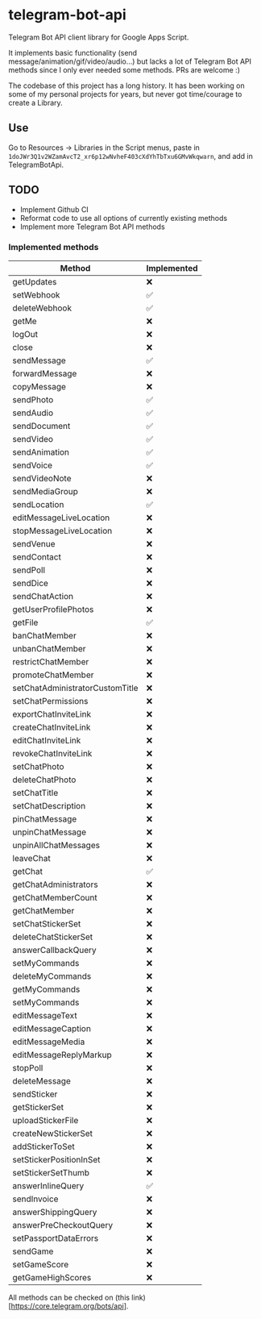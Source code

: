 # telegram-bot-api
Telegram Bot API client library for Google Apps Script.

It implements basic functionality (send message/animation/gif/video/audio...) 
but lacks a lot of Telegram Bot API methods since I only
ever needed some methods. PRs are welcome :)

The codebase of this project has a long history. It has been working on some of
 my personal projects for years, but never got time/courage to create a Library.

## Use

Go to Resources -> Libraries in the Script menus, 
paste in `1doJWr3Q1v2WZamAvcT2_xr6p12wNvheF403cXdYhTbTxu6GMvWkqwarn`,
and add in TelegramBotApi.

## TODO
- Implement Github CI
- Reformat code to use all options of currently existing methods
- Implement more Telegram Bot API methods

### Implemented methods

|     Method    | Implemented   |
| ------------- | ------------- |
|  getUpdates  |  ❌  |
|  setWebhook  |  ✅  |
|  deleteWebhook  |  ✅  |
|  getMe  |  ❌  |
|  logOut  |  ❌  |
|  close  |  ❌  |
|  sendMessage  |  ✅  |
|  forwardMessage  |  ❌  |
|  copyMessage  |  ❌  |
|  sendPhoto  |  ✅  |
|  sendAudio  |  ✅  |
|  sendDocument  |  ✅  |
|  sendVideo  |  ✅  |
|  sendAnimation  |  ✅  |
|  sendVoice  |  ✅  |
|  sendVideoNote  |  ❌  |
|  sendMediaGroup  |  ❌  |
|  sendLocation  |  ✅  |
|  editMessageLiveLocation  |  ❌  |
|  stopMessageLiveLocation  |  ❌  |
|  sendVenue  |  ❌  |
|  sendContact  |  ❌  |
|  sendPoll  |  ❌  |
|  sendDice  |  ❌  |
|  sendChatAction  |  ❌  |
|  getUserProfilePhotos  |  ❌  |
|  getFile  |  ✅  |
|  banChatMember  |  ❌  |
|  unbanChatMember  |  ❌  |
|  restrictChatMember  |  ❌  |
|  promoteChatMember  |  ❌  |
|  setChatAdministratorCustomTitle  |  ❌  |
|  setChatPermissions  |  ❌  |
|  exportChatInviteLink  |  ❌  |
|  createChatInviteLink  |  ❌  |
|  editChatInviteLink  |  ❌  |
|  revokeChatInviteLink  |  ❌  |
|  setChatPhoto  |  ❌  |
|  deleteChatPhoto  |  ❌  |
|  setChatTitle  |  ❌  |
|  setChatDescription  |  ❌  |
|  pinChatMessage  |  ❌  |
|  unpinChatMessage  |  ❌  |
|  unpinAllChatMessages  |  ❌  |
|  leaveChat  |  ❌  |
|  getChat  |  ✅  |
|  getChatAdministrators  |  ❌  |
|  getChatMemberCount  |  ❌  |
|  getChatMember  |  ❌  |
|  setChatStickerSet  |  ❌  |
|  deleteChatStickerSet  |  ❌  |
|  answerCallbackQuery  |  ❌  |
|  setMyCommands  |  ❌  |
|  deleteMyCommands  |  ❌  |
|  getMyCommands  |  ❌  |
|  setMyCommands  |  ❌  |
|  editMessageText  |  ❌  |
|  editMessageCaption  |  ❌  |
|  editMessageMedia  |  ❌  |
|  editMessageReplyMarkup  |  ❌  |
|  stopPoll  |  ❌  |
|  deleteMessage  |  ❌  |
|  sendSticker  |  ❌  |
|  getStickerSet  |  ❌  |
|  uploadStickerFile  |  ❌  |
|  createNewStickerSet  |  ❌  |
|  addStickerToSet  |  ❌  |
|  setStickerPositionInSet  |  ❌  |
|  setStickerSetThumb  |  ❌  |
|  answerInlineQuery  |  ✅  |
|  sendInvoice  |  ❌  |
|  answerShippingQuery  |  ❌  |
|  answerPreCheckoutQuery  |  ❌  |
|  setPassportDataErrors  |  ❌  |
|  sendGame  |  ❌  |
|  setGameScore  |  ❌  |
|  getGameHighScores  |  ❌  |


All methods can be checked on (this link)[https://core.telegram.org/bots/api].